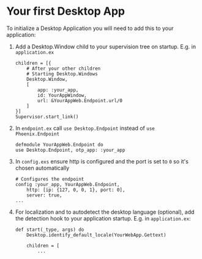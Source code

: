 # Your first Desktop App

To initialize a Desktop Application you will need to add this to your application:

1. Add a Desktop.Window child to your supervision tree on startup. E.g. in `application.ex`

    ```
    children = [{
        # After your other children
        # Starting Desktop.Windows
        Desktop.Window,
        [
            app: :your_app,
            id: YourAppWindow,
            url: &YourAppWeb.Endpoint.url/0
        ]
    }]
    Supervisor.start_link()
    ```

1. In `endpoint.ex` call `use Desktop.Endpoint` instead of `use Phoenix.Endpoint`

    ```
    defmodule YourAppWeb.Endpoint do
    use Desktop.Endpoint, otp_app: :your_app
    ```

1. In `config.exs` ensure http is configured and the port is set to `0` so it's chosen automatically

    ```
    # Configures the endpoint
    config :your_app, YourAppWeb.Endpoint,
        http: [ip: {127, 0, 0, 1}, port: 0],
        server: true,
    ...
    ```

1. For localization and to autodetect the desktop language (optional), add the detection hook to your application startup. E.g. in `application.ex`:


    ```
    def start(_type, args) do 
        Desktop.identify_default_locale(YourWebApp.Gettext)

        children = [
            ...
    ```

